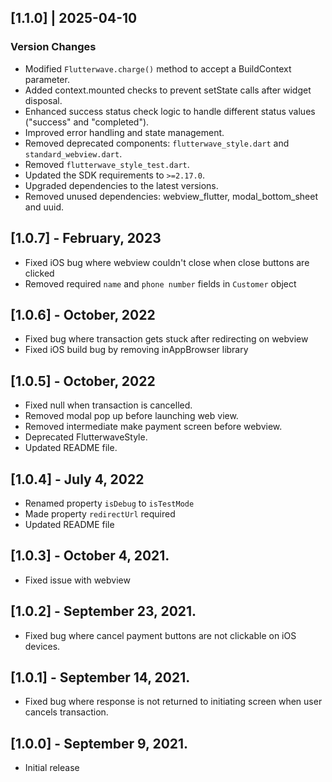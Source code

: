 ## [1.1.0] | 2025-04-10

### Version Changes

- Modified `Flutterwave.charge()` method to accept a BuildContext parameter.
- Added context.mounted checks to prevent setState calls after widget disposal.
- Enhanced success status check logic to handle different status values ("success" and "completed").
- Improved error handling and state management.
- Removed deprecated components: `flutterwave_style.dart` and `standard_webview.dart`.
- Removed `flutterwave_style_test.dart`.
- Updated the SDK requirements to `>=2.17.0`.
- Upgraded dependencies to the latest versions.
- Removed unused dependencies: webview_flutter, modal_bottom_sheet and uuid.

## [1.0.7] - February, 2023

- Fixed iOS bug where webview couldn't close when close buttons are clicked
- Removed required `name` and `phone number` fields in `Customer` object

## [1.0.6] - October, 2022

- Fixed bug where transaction gets stuck after redirecting on webview
- Fixed iOS build bug by removing inAppBrowser library

## [1.0.5] - October, 2022

- Fixed null when transaction is cancelled.
- Removed modal pop up before launching web view.
- Removed intermediate make payment screen before webview.
- Deprecated FlutterwaveStyle.
- Updated README file.

## [1.0.4] - July 4, 2022

- Renamed property `isDebug` to `isTestMode`
- Made property `redirectUrl` required
- Updated README file

## [1.0.3] - October 4, 2021.

- Fixed issue with webview

## [1.0.2] - September 23, 2021.

- Fixed bug where cancel payment buttons are not clickable on iOS devices.

## [1.0.1] - September 14, 2021.

- Fixed bug where response is not returned to initiating screen when user cancels transaction.

## [1.0.0] - September 9, 2021.

- Initial release
